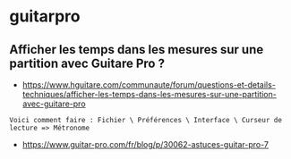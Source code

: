 # guitarpro



## Afficher les temps dans les mesures sur une partition avec Guitare Pro ?
* https://www.hguitare.com/communaute/forum/questions-et-details-techniques/afficher-les-temps-dans-les-mesures-sur-une-partition-avec-guitare-pro
```
Voici comment faire : Fichier \ Préférences \ Interface \ Curseur de lecture => Métronome

```


* https://www.guitar-pro.com/fr/blog/p/30062-astuces-guitar-pro-7
